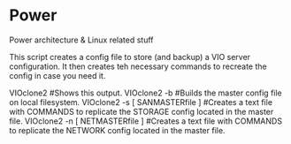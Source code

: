 # Power
Power architecture  &amp; Linux related stuff

This script creates a config file to store (and backup) a VIO server configuration.
It then creates teh necessary commands to recreate the config in case you need it.

VIOclone2                      #Shows this output.
VIOclone2 -b                   #Builds the master config file on local filesystem.
VIOclone2 -s [ SANMASTERfile ] #Creates a text file with COMMANDS to replicate the STORAGE config located in the master file.
VIOclone2 -n [ NETMASTERfile ] #Creates a text file with COMMANDS to replicate the NETWORK config located in the master file.
